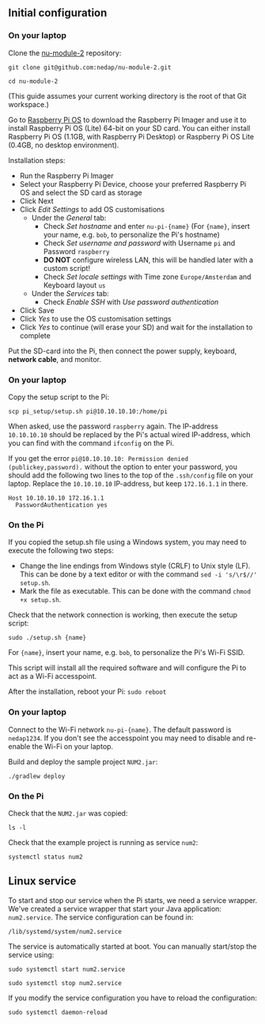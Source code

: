 ## Initial configuration

### On your laptop

Clone the [nu-module-2](https://github.com/nedap/nu-module-2) repository:

`git clone git@github.com:nedap/nu-module-2.git`

`cd nu-module-2`

(This guide assumes your current working directory is the root of that Git workspace.)

Go to [Raspberry Pi OS](https://www.raspberrypi.com/software/) to download the Raspberry Pi Imager and use it to install Raspberry Pi OS (Lite) 64-bit on your SD card. 
You can either install Raspberry Pi OS (1.1GB, with Raspberry Pi Desktop) or Raspberry Pi OS Lite (0.4GB, no desktop environment).

Installation steps:
* Run the Raspberry Pi Imager
* Select your Raspberry Pi Device, choose your preferred Raspberry Pi OS and select the SD card as storage
* Click Next
* Click _Edit Settings_ to add OS customisations
  * Under the _General_ tab:
    * Check _Set hostname_ and enter `nu-pi-{name}` (For `{name}`, insert your name, e.g. `bob`, to personalize the Pi's hostname)
    * Check _Set username and password_ with Username `pi` and Password `raspberry`
    * **DO NOT** configure wireless LAN, this will be handled later with a custom script!
    * Check _Set locale settings_ with Time zone `Europe/Amsterdam` and Keyboard layout `us`
  * Under the _Services_ tab:
    * Check _Enable SSH_ with _Use password authentication_
* Click Save
* Click _Yes_ to use the OS customisation settings
* Click _Yes_ to continue (will erase your SD) and wait for the installation to complete

Put the SD-card into the Pi, then connect the power supply, keyboard, **network cable**, and monitor.

### On your laptop

Copy the setup script to the Pi:

`scp pi_setup/setup.sh pi@10.10.10.10:/home/pi`

When asked, use the password `raspberry` again. The IP-address `10.10.10.10` should be replaced by the Pi's actual 
wired IP-address, which you can find with the command `ifconfig` on the Pi.

If you get the error `pi@10.10.10.10: Permission denied (publickey,password).` without the option to enter your 
password, you should add the following two lines to the top of the `.ssh/config` file on your laptop. Replace the 
`10.10.10.10` IP-address, but keep `172.16.1.1` in there. 

```
Host 10.10.10.10 172.16.1.1
  PasswordAuthentication yes
```

### On the Pi

If you copied the setup.sh file using a Windows system, you may need to execute the following two steps:

* Change the line endings from Windows style (CRLF) to Unix style (LF). This can be done by a text editor or with the 
  command `sed -i 's/\r$//' setup.sh`.
* Mark the file as executable. This can be done with the command `chmod +x setup.sh`.

Check that the network connection is working, then execute the setup script:

`sudo ./setup.sh {name}`

For `{name}`, insert your name, e.g. `bob`, to personalize the Pi's Wi-Fi SSID.

This script will install all the required software and will configure the Pi to act as a Wi-Fi accesspoint.

After the installation, reboot your Pi: `sudo reboot`

### On your laptop

Connect to the Wi-Fi network `nu-pi-{name}`. The default password is `nedap1234`. If you don't see the accesspoint you
may need to disable and re-enable the Wi-Fi on your laptop.

Build and deploy the sample project `NUM2.jar`:

`./gradlew deploy`

### On the Pi

Check that the `NUM2.jar` was copied:

`ls -l`

Check that the example project is running as service `num2`:

`systemctl status num2`



## Linux service

To start and stop our service when the Pi starts, we need a service wrapper. We've created a service wrapper that start your Java application: `num2.service`. The service configuration can be found in:

`/lib/systemd/system/num2.service`

The service is automatically started at boot. You can manually start/stop the service using:

`sudo systemctl start num2.service`

`sudo systemctl stop num2.service`

If you modify the service configuration you have to reload the configuration:

`sudo systemctl daemon-reload`
